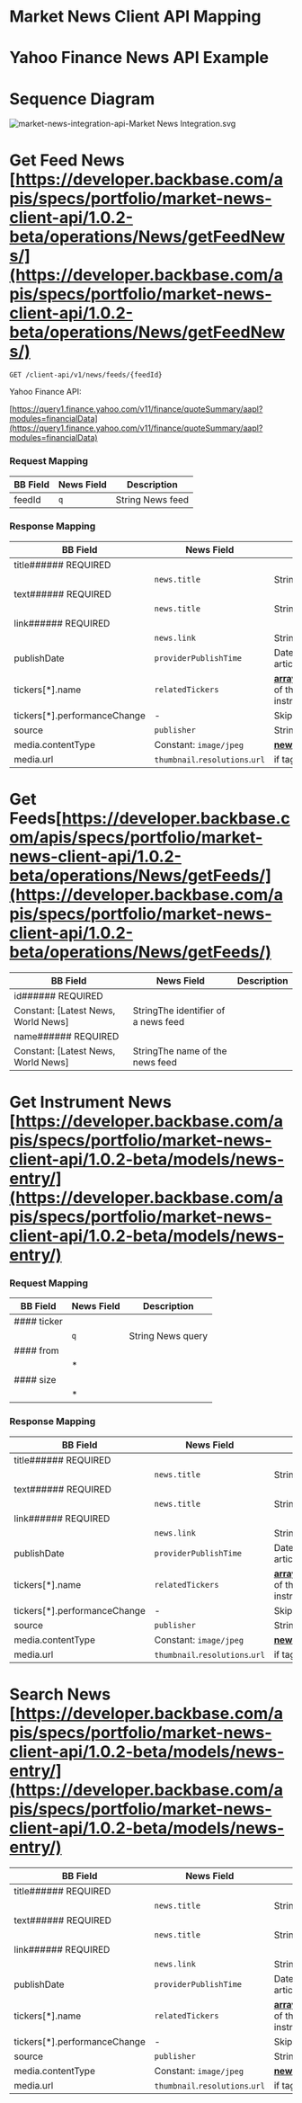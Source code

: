 # Market News Client API Mapping

# Yahoo Finance News API Example

# Sequence Diagram

![market-news-integration-api-Market News Integration.svg](./attachments/market-news-integration-api-Market%20News%20Integration.svg)


# Get Feed News [https://developer.backbase.com/apis/specs/portfolio/market-news-client-api/1.0.2-beta/operations/News/getFeedNews/](https://developer.backbase.com/apis/specs/portfolio/market-news-client-api/1.0.2-beta/operations/News/getFeedNews/)

`GET /client-api/v1/news/feeds/{feedId}`



Yahoo Finance API:

[https://query1.finance.yahoo.com/v11/finance/quoteSummary/aapl?modules=financialData](https://query1.finance.yahoo.com/v11/finance/quoteSummary/aapl?modules=financialData)

### Request Mapping

| **BB Field**    | **News Field** | **Description**  |
| --------------- | -------------- | ---------------- |
| feedId          | `q`            | String News feed |

### Response Mapping

| **BB Field**                 | **News Field**                  | **Description**                                                                                                                                                                                |
| ---------------------------- | ------------------------------- | ---------------------------------------------------------------------------------------------------------------------------------------------------------------------------------------------- |
| title###### REQUIRED
        | `news.title`                    | StringNews title first 50 character                                                                                                                                                            |
| text###### REQUIRED
         | `news.title`                    | String                                                                                                                                                                                         |
| link###### REQUIRED
         | `news.link`                     | StringLink to the full article                                                                                                                                                                 |
| publishDate                  | `providerPublishTime`           | DateTimePublication date of the article                                                                                                                                                        |
| tickers[*].name              | `relatedTickers`                | [**array[news_entry_tickers]**](https://developer.backbase.com/apis/specs/portfolio/market-news-client-api/1.0.2-beta/models/news_entry_tickers/)Tickers of the related investment instruments |
| tickers[*].performanceChange | -                               | Skip                                                                                                                                                                                           |
| source                       | `publisher`                     | StringName of the news source                                                                                                                                                                  |
| media.contentType            | Constant: `image/jpeg`          | [**news_entry_media**](https://developer.backbase.com/apis/specs/portfolio/market-news-client-api/1.0.2-beta/models/news_entry_media/)                                                         |
| media.url                    | `thumbnail`.`resolutions`.`url` | if tag == original                                                                                                                                                                             |

# Get Feeds[https://developer.backbase.com/apis/specs/portfolio/market-news-client-api/1.0.2-beta/operations/News/getFeeds/](https://developer.backbase.com/apis/specs/portfolio/market-news-client-api/1.0.2-beta/operations/News/getFeeds/)

| **BB Field**         | **News Field**                         | **Description**                     |
| -------------------- | -------------------------------------- | ----------------------------------- |
| id###### REQUIRED
   | Constant:   [Latest News, World News]  | StringThe identifier of a news feed |
| name###### REQUIRED
 | Constant:   [Latest News, World News]  | StringThe name of the news feed     |

# Get Instrument News [https://developer.backbase.com/apis/specs/portfolio/market-news-client-api/1.0.2-beta/models/news-entry/](https://developer.backbase.com/apis/specs/portfolio/market-news-client-api/1.0.2-beta/models/news-entry/)

### Request Mapping

| **BB Field**    | **News Field** | **Description**   |
| --------------- | -------------- | ----------------- |
| #### ticker
    | `q`            | String News query |
| #### from
      | *              |                   |
| #### size
      | *              |                   |

### Response Mapping

| **BB Field**                 | **News Field**                  | **Description**                                                                                                                                                                                |
| ---------------------------- | ------------------------------- | ---------------------------------------------------------------------------------------------------------------------------------------------------------------------------------------------- |
| title###### REQUIRED
        | `news.title`                    | StringNews title first 50 character                                                                                                                                                            |
| text###### REQUIRED
         | `news.title`                    | String                                                                                                                                                                                         |
| link###### REQUIRED
         | `news.link`                     | StringLink to the full article                                                                                                                                                                 |
| publishDate                  | `providerPublishTime`           | DateTimePublication date of the article                                                                                                                                                        |
| tickers[*].name              | `relatedTickers`                | [**array[news_entry_tickers]**](https://developer.backbase.com/apis/specs/portfolio/market-news-client-api/1.0.2-beta/models/news_entry_tickers/)Tickers of the related investment instruments |
| tickers[*].performanceChange | -                               | Skip                                                                                                                                                                                           |
| source                       | `publisher`                     | StringName of the news source                                                                                                                                                                  |
| media.contentType            | Constant: `image/jpeg`          | [**news_entry_media**](https://developer.backbase.com/apis/specs/portfolio/market-news-client-api/1.0.2-beta/models/news_entry_media/)                                                         |
| media.url                    | `thumbnail`.`resolutions`.`url` | if tag == original                                                                                                                                                                             |

# Search News [https://developer.backbase.com/apis/specs/portfolio/market-news-client-api/1.0.2-beta/models/news-entry/](https://developer.backbase.com/apis/specs/portfolio/market-news-client-api/1.0.2-beta/models/news-entry/)

| **BB Field**                 | **News Field**                  | **Description**                                                                                                                                                                                |
| ---------------------------- | ------------------------------- | ---------------------------------------------------------------------------------------------------------------------------------------------------------------------------------------------- |
| title###### REQUIRED
        | `news.title`                    | StringNews title first 50 character                                                                                                                                                            |
| text###### REQUIRED
         | `news.title`                    | String                                                                                                                                                                                         |
| link###### REQUIRED
         | `news.link`                     | StringLink to the full article                                                                                                                                                                 |
| publishDate                  | `providerPublishTime`           | DateTimePublication date of the article                                                                                                                                                        |
| tickers[*].name              | `relatedTickers`                | [**array[news_entry_tickers]**](https://developer.backbase.com/apis/specs/portfolio/market-news-client-api/1.0.2-beta/models/news_entry_tickers/)Tickers of the related investment instruments |
| tickers[*].performanceChange | -                               | Skip                                                                                                                                                                                           |
| source                       | `publisher`                     | StringName of the news source                                                                                                                                                                  |
| media.contentType            | Constant: `image/jpeg`          | [**news_entry_media**](https://developer.backbase.com/apis/specs/portfolio/market-news-client-api/1.0.2-beta/models/news_entry_media/)                                                         |
| media.url                    | `thumbnail`.`resolutions`.`url` | if tag == original                                                                                                                                                                             |
